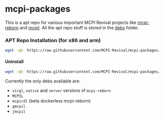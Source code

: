 # mcpi-packages
This is a apt repo for various important MCPI Revival projects like [mcpi-reborn](https://gitea.thebrokenrail.com/TheBrokenRail/minecraft-pi-reborn) and [mcpil](https://github.com/MCPI-Revival/MCPIL). All the apt repo stuff is stored in the [debs](debs/) folder.

### APT Repo Installation (for x86 and arm)
```bash
wget -qO- https://raw.githubusercontent.com/MCPI-Revival/mcpi-packages/master/install.sh | bash
```

#### Uninstall
```bash
wget -qO- https://raw.githubusercontent.com/MCPI-Revival/mcpi-packages/master/uninstall.sh | bash
```

Currently the only debs available are:
- `virgl`, `native` and `server` versions of `mcpi-reborn`
- `MCPIL`
- `mcpirdl` (beta dockerless mcpi-reborn)
- `gmcpil`
- `jmcpil`
